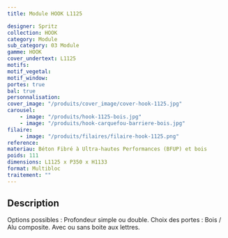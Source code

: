 ```yaml
---
title: Module HOOK L1125

designer: Spritz
collection: HOOK
category: Module
sub_category: 03 Module
gamme: HOOK
cover_undertext: L1125
motifs:
motif_vegetal:
motif_window:
portes: true
bal: true
personnalisation:
cover_image: "/produits/cover_image/cover-hook-1125.jpg"
carousel:
    - image: "/produits/hook-1125-bois.jpg"
    - image: "/produits/hook-carquefou-barriere-bois.jpg"
filaire:
    - image: "/produits/filaires/filaire-hook-1125.png"
reference:
materiau: Béton Fibré à Ultra-hautes Performances (BFUP) et bois
poids: 111
dimensions: L1125 x P350 x H1133
format: Multibloc
traitement: ""
---
```


## Description

Options possibles : Profondeur simple ou double. Choix des portes : Bois / Alu
composite. Avec ou sans boite aux lettres.
